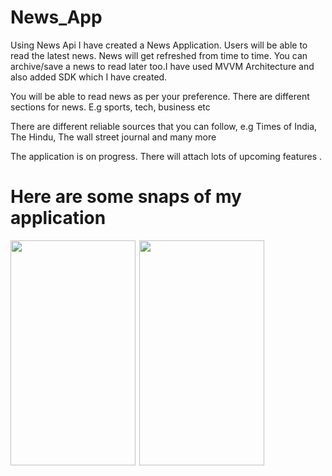 # News_App

Using News Api I have created a News Application. Users will be able to read the latest news. News will get refreshed from time to time. You can archive/save a news to read later too.I have used MVVM Architecture and also added SDK which I have created. 

 You will be able to read news as per your preference. There are different sections for news. E.g sports, tech, business etc
 
 There are different reliable sources that you can follow,  e.g Times of India, The Hindu, The wall street journal and many more
 
 The application is on progress. There will attach lots of upcoming features .
 
 # Here are some snaps of my application

<p float="left">
   <img src="https://drive.google.com/uc?export=view&id=1nXHs1GmN05101Y7PLrx3VtnfzKvhSYE-" height="360" width="200"/>&thinsp;
   <img src="https://drive.google.com/uc?export=view&id=1nXHs1GmN05101Y7PLrx3VtnfzKvhSYE-" height="360" width="200"/>       
</p>
